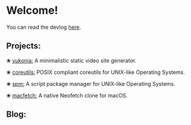 Welcome!
===

You can read the devlog [here](/tags/dev/).

Projects:
---

❀ [yukonia:](https://github.com/x050/yukonia) A minimalistic static video site generator.

❀ [coreutils:](https://github.com/x050/coreutils) POSIX compliant coreutils for UNIX-like Operating Systems. 

❀ [spm:](https://github.com/x050/spm) A script package manager for UNIX-like Operating Systems. 

❀ [macfetch:](https://github.com/x050/macfetch) A native Neofetch clone for macOS.

Blog:
---